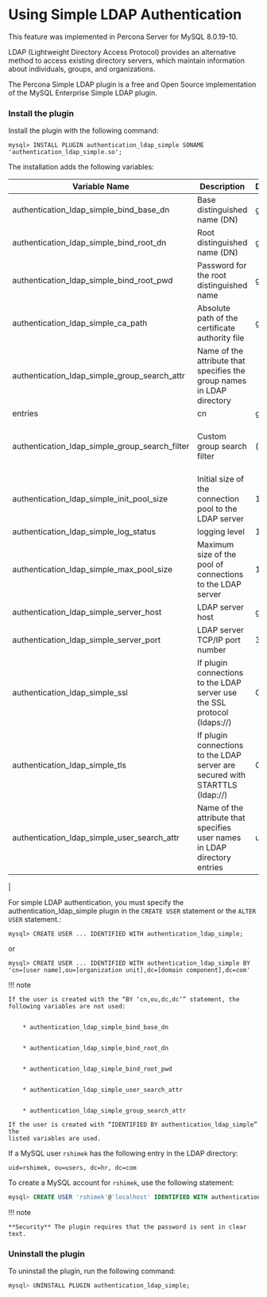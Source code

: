 # Using Simple LDAP Authentication

This feature was implemented in Percona Server for MySQL 8.0.19-10.

LDAP (Lightweight Directory Access Protocol) provides an alternative method to
access existing directory servers, which maintain information about
individuals, groups, and organizations.

The Percona Simple LDAP plugin is a free and Open Source implementation of the
MySQL Enterprise Simple LDAP plugin.

### Install the plugin

Install the plugin with the following command:

```
mysql> INSTALL PLUGIN authentication_ldap_simple SONAME 'authentication_ldap_simple.so';
```

The installation adds the following variables:

| Variable Name                                  | Description                                                                    | Default                                                                                   | Minimum | Maximum | Scope  | Dynamic | Type |
|------------------------------------------------|--------------------------------------------------------------------------------|-------------------------------------------------------------------------------------------|---------|---------|--------|---------|------|
| authentication_ldap_simple_bind_base_dn        | Base distinguished name (DN)                                                   | global                                                                                    | Yes     | string  |
| authentication_ldap_simple_bind_root_dn        | Root distinguished name (DN)                                                   | global                                                                                    | yes     | string  |
| authentication_ldap_simple_bind_root_pwd       | Password for the root distinguished name                                       | global                                                                                    | yes     | string  |
| authentication_ldap_simple_ca_path             | Absolute path of the certificate authority file                                | global                                                                                    | yes     | string  |
| authentication_ldap_simple_group_search_attr   | Name of the attribute that specifies the group names in LDAP directory
entries | cn                                                                                        | global  | yes     | string |
| authentication_ldap_simple_group_search_filter | Custom group search filter                                                     | (|(&amp;(objectClass=posixGroup)(memberUid={UA}))(&amp;(objectClass=group)(member={UD}))) | global  | yes     | string |
| authentication_ldap_simple_init_pool_size      | Initial size of the connection pool to the LDAP server                         | 10                                                                                        | 1       | 32767   | global | yes     | uint |
| authentication_ldap_simple_log_status          | logging level                                                                  | 1                                                                                         | 1       | 5       | global | yes     | uint |
| authentication_ldap_simple_max_pool_size       | Maximum size of the pool of connections to the LDAP server                     | 1000                                                                                      | 1       | 32767   | global | yes     | uint |
| authentication_ldap_simple_server_host         | LDAP server host                                                               | global                                                                                    | yes     | string  |
| authentication_ldap_simple_server_port         | LDAP server TCP/IP port number                                                 | 389                                                                                       | 1       | 65535   | global | yes     | uint |
| authentication_ldap_simple_ssl                 | If plugin connections to the LDAP server use the SSL protocol (ldaps://)       | OFF                                                                                       | global  | yes     | bool   |
| authentication_ldap_simple_tls                 | If plugin connections to the LDAP server are secured with STARTTLS (ldap://)   | OFF                                                                                       | global  | yes     | bool   |
| authentication_ldap_simple_user_search_attr    | Name of the attribute that specifies user names in LDAP directory entries      | uid                                                                                       | global  | yes     | string |
 |

For simple LDAP authentication, you must specify the authentication_ldap_simple
plugin in the `CREATE USER` statement or the `ALTER USER` statement.:

```text
mysql> CREATE USER ... IDENTIFIED WITH authentication_ldap_simple;
```

or

```text
mysql> CREATE USER ... IDENTIFIED WITH authentication_ldap_simple BY 'cn=[user name],ou=[organization unit],dc=[domain component],dc=com'
```

!!! note

    If the user is created with the “BY ‘cn,ou,dc,dc’” statement, the following variables are not used:


        * authentication_ldap_simple_bind_base_dn


        * authentication_ldap_simple_bind_root_dn


        * authentication_ldap_simple_bind_root_pwd


        * authentication_ldap_simple_user_search_attr


        * authentication_ldap_simple_group_search_attr

    If the user is created with “IDENTIFIED BY authentication_ldap_simple” the
    listed variables are used.

If a MySQL user `rshimek` has the following entry in the LDAP directory:

```text
uid=rshimek, ou=users, dc=hr, dc=com
```

To create a MySQL account for `rshimek`, use the following statement:

```sql
mysql> CREATE USER 'rshimek'@'localhost' IDENTIFIED WITH authentication_ldap_simple AS 'uid=rshimek,ou=users,dc=hr,dc=com';
```

!!! note

    **Security** The plugin requires that the password is sent in clear text.

### Uninstall the plugin

To uninstall the plugin, run the following command:

```sql
mysql> UNINSTALL PLUGIN authentication_ldap_simple;
```
